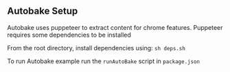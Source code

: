 ## Autobake Setup 

Autobake uses puppeteer to extract content for chrome features. Puppeteer requires some dependencies to be installed

From the root directory, install dependencies using:
`sh deps.sh`

To run Autobake example run the `runAutoBake` script in `package.json`
